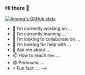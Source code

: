 ### Hi there 👋

[![Anurag's GitHub stats](https://github-readme-stats.vercel.app/api?username=Luho0113&show_icons=true&bg_color=#435C85)](https://github.com/anuraghazra/github-readme-stats)



- 🔭 I’m currently working on ...
- 🌱 I’m currently learning ...
- 👯 I’m looking to collaborate on ...
- 🤔 I’m looking for help with ...
- 💬 Ask me about ...
- 📫 How to reach me: ...
- 😄 Pronouns: ...
- ⚡ Fun fact: ...
-->
